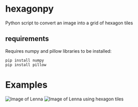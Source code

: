 # hexagonpy
Python script to convert an image into a grid of hexagon tiles

## requirements
Requires numpy and pillow libraries to be installed:
```
pip install numpy
pip install pillow
```

# Examples
![Image of Lenna](https://github.com/McJazzy/hexagonpy/blob/master/Lenna.png)
![Image of Lenna using hexagon tiles](https://github.com/McJazzy/hexagonpy/blob/master/Lenna_Processed.png)


